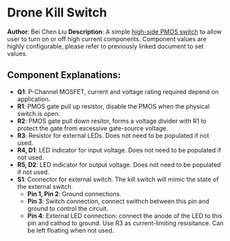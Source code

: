 # Drone Kill Switch

__Author__: Bei Chen Liu
__Description__: A simple [high-side PMOS switch](http://www.onsemi.com/pub/Collateral/AND9093-D.PDF) to allow user to turn on or off high current components. Component values are highly configurable, please refer to previously linked document to set values.

## Component Explanations:
- **Q1**: P-Channel MOSFET, current and voltage rating required depend on application.
- **R1**: PMOS gate pull up resistor, disable the PMOS when the physical switch is open.
- **R2**: PMOS gate pull down resitor, forms a voltage divider with R1 to protect the gate from excessive gate-source voltage.
- **R3**: Resistor for external LEDs. Does not need to be populated if not used.
- **R4, D1**: LED indicator for input voltage. Does not need to be populated if not used.
- **R5, D2**: LED indicator for output voltage. Does not need to be populated if not used.
- **S1**: Connector for external switch. The kill switch will mimic the state of the external switch.
	- **Pin 1, Pin 2**: Ground connections.
	- **Pin 3**: Switch connection, connect swithch between this pin and ground to control the circuit.
	- **Pin 4**: External LED connection: connect the anode of the LED to this pin and cathod to ground. Use R3 as current-limiting resisitance. Can be left floating when not used. 

